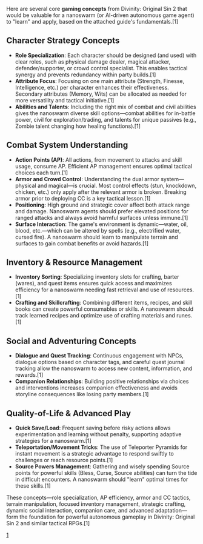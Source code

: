 Here are several core **gaming concepts** from Divinity: Original Sin 2 that would be valuable for a nanoswarm (or AI-driven autonomous game agent) to "learn" and apply, based on the attached guide's fundamentals.[1]

## Character Strategy Concepts

- **Role Specialization**: Each character should be designed (and used) with clear roles, such as physical damage dealer, magical attacker, defender/supporter, or crowd control specialist. This enables tactical synergy and prevents redundancy within party builds.[1]
- **Attribute Focus**: Focusing on one main attribute (Strength, Finesse, Intelligence, etc.) per character enhances their effectiveness. Secondary attributes (Memory, Wits) can be allocated as needed for more versatility and tactical initiative.[1]
- **Abilities and Talents**: Including the right mix of combat and civil abilities gives the nanoswarm diverse skill options—combat abilities for in-battle power, civil for exploration/trading, and talents for unique passives (e.g., Zombie talent changing how healing functions).[1]

## Combat System Understanding

- **Action Points (AP)**: All actions, from movement to attacks and skill usage, consume AP. Efficient AP management ensures optimal tactical choices each turn.[1]
- **Armor and Crowd Control**: Understanding the dual armor system—physical and magical—is crucial. Most control effects (stun, knockdown, chicken, etc.) only apply after the relevant armor is broken. Breaking armor prior to deploying CC is a key tactical lesson.[1]
- **Positioning**: High ground and strategic cover affect both attack range and damage. Nanoswarm agents should prefer elevated positions for ranged attacks and always avoid harmful surfaces unless immune.[1]
- **Surface Interaction**: The game's environment is dynamic—water, oil, blood, etc.—which can be altered by spells (e.g., electrified water, cursed fire). A nanoswarm should learn to manipulate terrain and surfaces to gain combat benefits or avoid hazards.[1]

## Inventory & Resource Management

- **Inventory Sorting**: Specializing inventory slots for crafting, barter (wares), and quest items ensures quick access and maximizes efficiency for a nanoswarm needing fast retrieval and use of resources.[1]
- **Crafting and Skillcrafting**: Combining different items, recipes, and skill books can create powerful consumables or skills. A nanoswarm should track learned recipes and optimize use of crafting materials and runes.[1]

## Social and Adventuring Concepts

- **Dialogue and Quest Tracking**: Continuous engagement with NPCs, dialogue options based on character tags, and careful quest journal tracking allow the nanoswarm to access new content, information, and rewards.[1]
- **Companion Relationships**: Building positive relationships via choices and interventions increases companion effectiveness and avoids storyline consequences like losing party members.[1]

## Quality-of-Life & Advanced Play

- **Quick Save/Load**: Frequent saving before risky actions allows experimentation and learning without penalty, supporting adaptive strategies for a nanoswarm.[1]
- **Teleportation/Movement Tricks**: The use of Teleporter Pyramids for instant movement is a strategic advantage to respond swiftly to challenges or reach resource points.[1]
- **Source Powers Management**: Gathering and wisely spending Source points for powerful skills (Bless, Curse, Source abilities) can turn the tide in difficult encounters. A nanoswarm should "learn" optimal times for these skills.[1]

These concepts—role specialization, AP efficiency, armor and CC tactics, terrain manipulation, focused inventory management, strategic crafting, dynamic social interaction, companion care, and advanced adaptation—form the foundation for powerful autonomous gameplay in Divinity: Original Sin 2 and similar tactical RPGs.[1]

[1](https://ppl-ai-file-upload.s3.amazonaws.com/web/direct-files/attachments/66788286/e7485710-db3e-455e-8dfa-c3b4f40a83ba/paste.txt)
